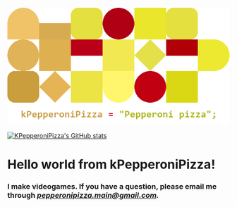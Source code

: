 ![background](https://github.com/kPepperoniPizza/kPepperoniPizza/blob/main/background.png)

[![KPepperoniPizza's GitHub stats](https://github-readme-stats.vercel.app/api?username=kPepperoniPizza)](https://github.com/kPepperoniPizza/github-readme-stats)

# Hello world from kPepperoniPizza!

### I make videogames. If you have a question, please email me through ***pepperonipizza.main@gmail.com.***
